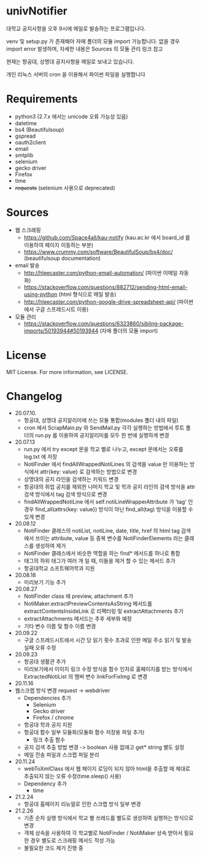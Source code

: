 # univNotifier
대학교 공지사항을 오후 9시에 메일로 발송하는 프로그램입니다.

venv 및 setup.py 가 존재해야 자매 폴더의 모듈 import 가능합니다. 없을 경우 import error 발생하며, 자세한 내용은 Sources 의 모듈 관리 링크 참고


현재는 항공대, 상명대 공지사항을 메일로 보내고 있습니다.


개인 리눅스 서버의 cron 을 이용해서 파이썬 파일을 실행합니다
# Requirements
- python3 (2.7.x 에서는 unicode 오류 가능성 있음)
- datetime
- bs4 (Beautifulsoup)
- gspread
- oauth2client
- email
- smtplib
- selenium
- gecko driver
- Firefox
- time
- ~~requests~~ (selenium 사용으로 deprecated)

# Sources
- 웹 스크래핑
  - https://github.com/Space4all/kau-notify (kau.ac.kr 에서 board_id 를 이용하여 페이지 이동하는 부분)
  - https://www.crummy.com/software/BeautifulSoup/bs4/doc/ (beautifulsoup documentation)
- email 발송
  - http://hleecaster.com/python-email-automation/ (파이썬 이메일 자동화)
  - https://stackoverflow.com/questions/882712/sending-html-email-using-python (html 형식으로 메일 발송)
  - http://hleecaster.com/python-google-drive-spreadsheet-api/ (파이썬에서 구글 스프레드시트 이용)
- 모듈 관리
  - https://stackoverflow.com/questions/6323860/sibling-package-imports/50193944#50193944 (자매 폴더의 모듈 import)
  
# License
MIT License. For more information, see LICENSE.

# Changelog
- 20.07.10.
  - 항공대, 상명대 공지알리미에 쓰는 모듈 통합(modules 폴더 내의 파일)
  - cron 에서 ScrapMain.py 와 SendMail.py 각각 실행하는 방법에서 루트 폴더의 run.py 를 이용하여 공지알리미를 모두 한 번에 실행하게 변경
- 20.07.13
  - run.py 에서 try except 문을 학교 별로 나누고, except 문에서는 오류를 log.txt 에 저장
  - NotiFinder 에서 findAllWrappedNotiLines 의 검색을 value 만 이용하는 방식에서 attr{key: value} 로 검색하는 방법으로 변경
  - 상명대의 공지 라인을 검색하는 키워드 변경
  - 항공대의 취업 공지를 제외한 나머지 학교 및 학과 공지 라인의 검색 방식을 attr 검색 방식에서 tag 검색 방식으로 변경
  - findAllWrappedNotiLine 에서 self.notiLineWrapperAttribute 가 'tag' 인 경우 find_all(attrs{key: value}) 방식이 아닌 find_all(tag) 방식을 이용할 수 있게 변경
- 20.08.12
  - NotiFinder 클래스의 notiList, notiLine, date, title, href 의 html tag 검색에서 쓰이는 attribute, value 등 중복 변수를 NotiFinderElements 라는 클래스를 생성하여 제거
  - NotiFinder 클래스에서 비슷한 역할을 하는 find* 메서드를 하나로 통합
  - 태그의 하위 태그가 여러 개 일 때, 이들을 제거 할 수 있는 메서드 추가
  - 항공대학교 소프트웨어학과 지원
- 20.08.18
  - 미리보기 기능 추가
- 20.08.27
  - NotiFinder class 에 preview, attachment 추가
  - NotiMaker.extractPreviewContentsAsString 메서드를 extractContentsInsideLink 로 리팩터링 및 extractAttachments 추가
  - extractAttachments 메서드는 추후 세부화 예정
  - 기타 변수 이름 및 함수 이름 변경
- 20.09.22
  - 구글 스프레드시트에서 시간 당 읽기 횟수 초과로 인한 메일 주소 읽기 및 발송 실패 오류 수정
- 20.09.23
  - 항공대 생활관 추가
  - 미리보기에서 이미지 링크 수정 방식을 함수 인자로 홈페이지를 받는 방식에서 ExtractedNotiList 의 멤버 변수 linkForFixImg 로 변경
- 20.11.16
- 웹스크랩 방식 변경 request -> webdriver
  - Dependencies 추가
    - Selenium
    - Gecko driver
    - Firefox / chrome
  - 항공대 학과 공지 지원
  - 항공대 함수 일부 모듈화(모듈화 함수 저장용 파일 추가)
    - 링크 추출 함수
  - 공지 검색 추출 방법 변경 -> boolean 사용 없애고 get* string 별도 설정
  - 메일 전송 파일과 스크랩 파일 분리
- 20.11.24
  - webToXmlClass 에서 웹 페이지 로딩이 되지 않아 html을 추출할 때 제대로 추출되지 않는 오류 수정(time.sleep() 사용)
  - Dependency 추가
    - time
- 21.2.24
  - 항공대 홈페이지 리뉴얼로 인한 스크랩 방식 일부 변경
- 21.2.26
  - 기존 순차 실행 방식에서 학교 별 쓰레드를 별도로 생성하여 실행하는 방식으로 변경
  - 객체 상속을 사용하여 각 학교별로 NotiFinder / NotiMaker 상속 받아서 필요 한 경우 별도로 스크래핑 메서드 작성 가능
  - 불필요한 코드 제거 진행 중
